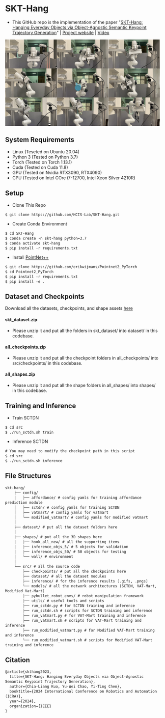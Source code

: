 # SKT-Hang

- This GitHub repo is the implementation of the paper "[SKT-Hang: Hanging Everyday Objects via Object-Agnostic Semantic Keypoint Trajectory Generation](https://arxiv.org/abs/2312.04936)" | [Project website](https://hcis-lab.github.io/SKT-Hang/) | [Video](https://www.youtube.com/watch?v=JgxQpIvKT04)

![SKT-Hang](images/teaser.png)

## System Requirements
- Linux (Teseted on Ubuntu 20.04)
- Python 3 (Tested on Python 3.7)
- Torch (Tested on Torch 1.13.1)
- Cuda (Tested on Cuda 11.8)
- GPU (Tested on Nvidia RTX3090, RTX4090)
- CPU (Tested on Intel COre i7-12700, Intel Xeon Silver 4210R)

## Setup
- Clone This Repo
```
$ git clone https://github.com/HCIS-Lab/SKT-Hang.git
```
- Create Conda Environment
```
$ cd SKT-Hang
$ conda create -n skt-hang python=3.7
$ conda activate skt-hang
$ pip install -r requirements.txt
```
- Install [PointNet++](https://github.com/erikwijmans/Pointnet2_PyTorch)
```
$ git clone https://github.com/erikwijmans/Pointnet2_PyTorch
$ cd Pointnet2_PyTorch
$ pip install -r requirements.txt
$ pip install -e .
```

## Dataset and Checkpoints
Download all the datasets, checkpoints, and shape assets [here](https://nycu1-my.sharepoint.com/:f:/g/personal/ychen_m365_nycu_edu_tw/Evo5W5e0uV1AiO5LWKmQH08BQU0ZjQDPfVRSMi9SD3nykg?e=C77qm3)

#### skt_dataset.zip
- Please unzip it and put all the folders in skt_dataset/ into dataset/ in this codebase.

#### all_checkpoints.zip
- Please unzip it and put all the checkpoint folders in all_checkpoints/ into src/checkpoints/ in this codebase.

#### all_shapes.zip
- Please unzip it and put all the shape folders in all_shapes/ into shapes/ in this codebase.

## Training and Inference

- Train SCTDN
```
$ cd src
$ ./run_sctdn.sh train
```

- Inference SCTDN
```
# You may need to modify the checkpoint path in this script
$ cd src
$ ./run_sctdn.sh inference
```

## File Structures
```
skt-hang/
    ├── config/
    │   ├── affordance/ # config yamls for training affordance prediction module
    │   ├── sctdn/ # config yamls for training SCTDN
    │   ├── vatmart/ # config yamls for vatmart
    │   └── modified_vatmart/ # config yamls for modified vatmart
    │
    ├── dataset/ # put all the dataset folders here
    │
    ├── shapes/ # put all the 3D shapes here
    │   ├── hook_all_new/ # all the supporting items
    │   ├── inference_objs_5/ # 5 objects for validation
    │   ├── inference_objs_50/ # 50 objects for testing
    │   └── wall/ # environment
    │
    └── src/ # all the source code
        ├── checkpoints/ # put all the checkpoints here
        ├── dataset/ # all the dataset modules
        ├── inference/ # for the inference results (.gifs, .pngs)
        └── models/ # all the network architectures (SCTDN, VAT-Mart, Modified Vat-Mart)
        ├── pybullet_robot_envs/ # robot manipulation framework
        ├── utils/ # useful tools and scripts
        ├── run_sctdn.py # for SCTDN training and inference
        ├── run_sctdn.sh # scripts for SCTDN training and inference
        ├── run_vatmart.py # for VAT-Mart training and inference
        ├── run_vatmart.sh # scripts for VAT-Mart training and inference
        ├── run_modified_vatmart.py # for Modified VAT-Mart training and inference
        └── run_modified_vatmart.sh # scripts for Modified VAT-Mart training and inference

```

## Citation
```
@article{skthang2023,
  title={SKT-Hang: Hanging Everyday Objects via Object-Agnostic Semantic Keypoint Trajectory Generation},
  author={Chia-Liang Kuo, Yu-Wei Chao, Yi-Ting Chen},
  booktitle={2024 International Conference on Robotics and Automation (ICRA)},
  year={2024},
  organization={IEEE}
}
```

